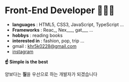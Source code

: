 # Front-End Developer 🧑🏻‍💻

- **languages** : HTML5, CSS3, JavaScript, TypeScript ...
- **Frameworks** : Reac_, Nex___, gat___ ...
- **hobbys** : reading books
- **interested in** : fashion, pop, trip ...
- gmail : <khr5k0228@gmail.com>
- [instagram](https://www.instagram.com/khr5k_0228)


**☝️ Simple is the best**

양보다는 **질**을 우선으로 하는 개발자가 되겠습니다
